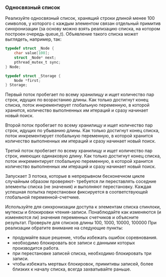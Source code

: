 
### Односвязный список

Реализуйте односвязный список, хранящий строки длиной менее 100 символов, у которого с каждым элементом связан отдельный примитив синхронизации (за основу можно взять реализацию списка, на котором построен очередь queue_t). Объявление такого списка может выглядеть, например, так:

```c
typedef struct _Node {
	char value[100];
	struct _Node* next;
	pthread_mutex_t sync;
} Node;

typedef struct _Storage {
	Node *first;
} Storage;
```

Первый поток пробегает по всему хранилищу и ищет количество пар строк, идущих по возрастанию длины. Как только достигнут конец списка, поток инкрементирует глобальную переменную, в которой хранится, количество выполненных им итераций и сразу начинает новый поиск.

Второй поток пробегает по всему хранилищу и ищет количество пар строк, идущих по убыванию длины. Как только достигнут конец списка, поток инкрементирует глобальную переменную, в которой хранится количество выполненных им итераций и сразу начинает новый поиск.

Третий поток пробегает по всему хранилищу и ищет количество пар строк, имеющих одинаковую длину. Как только достигнут конец списка, поток инкрементирует глобальную переменную, в которой хранится количество выполненных им итераций и сразу начинает новый поиск.

Запускает 3 потока, которые в непрерывном бесконечном цикле случайным образом проверяют- требуется ли переставлять соседние элементы списка (не значения) и выполняют перестановку. Каждая успешная попытка перестановки фиксируется в соответствующей глобальной переменной-счетчике.

Используйте для синхронизации доступа к элементам списка спинлоки, мутексы и блокировки чтения-записи. Понаблюдайте как изменяются (и изменяются ли) значения переменных счетчиков и объясните результат. Проверьте для списков длины 100, 1000, 10000, 100000 При реализации обратите внимание на следующие пункты:
- продумайте ваше решение, чтобы избежать ошибок соревнования.
- необходимо блокировать все записи с данными которых производится работа.
- при перестановке записей списка, необходимо блокировать три записи.
- чтобы избежать мертвых блокировок, примитивы записей, более близких к началу списка, всегда захватывайте раньше.

